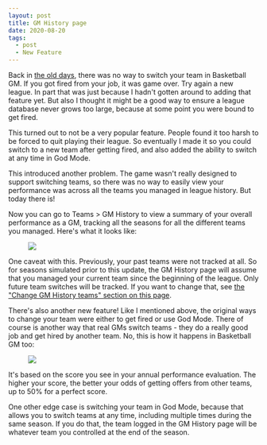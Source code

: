 ```yaml
---
layout: post
title: GM History page
date: 2020-08-20
tags:
  - post
  - New Feature
---
```


Back in [the old days](https://basketball-gm.com/old/), there was no way to switch your team in Basketball GM. If you got fired from your job, it was game over. Try again a new league. In part that was just because I hadn't gotten around to adding that feature yet. But also I thought it might be a good way to ensure a league database never grows too large, because at some point you were bound to get fired.

This turned out to not be a very popular feature. People found it too harsh to be forced to quit playing their league. So eventually I made it so you could switch to a new team after getting fired, and also added the ability to switch at any time in God Mode.

This introduced another problem. The game wasn't really designed to support switching teams, so there was no way to easily view your performance was across all the teams you managed in league history. But today there is!

Now you can go to Teams > GM History to view a summary of your overall performance as a GM, tracking all the seasons for all the different teams you managed. Here's what it looks like:

<!--more-->

<figure><a href="/files/gm-history.png"><img src="/files/gm-history.png" class="img-fluid"></a></figure>

One caveat with this. Previously, your past teams were not tracked at all. So for seasons simulated prior to this update, the GM History page will assume that you managed your current team since the beginning of the league. Only future team switches will be tracked. If you want to change that, see [the "Change GM History teams" section on this page](/basketball/manual/worker-console/).

There's also another new feature! Like I mentioned above, the original ways to change your team were either to get fired or use God Mode. There of course is another way that real GMs switch teams - they do a really good job and get hired by another team. No, this is how it happens in Basketball GM too:

<figure><img src="/files/job-offers.png" class="img-fluid"></figure>

It's based on the score you see in your annual performance evaluation. The higher your score, the better your odds of getting offers from other teams, up to 50% for a perfect score.

One other edge case is switching your team in God Mode, because that allows you to switch teams at any time, including multiple times during the same season. If you do that, the team logged in the GM History page will be whatever team you controlled at the end of the season.
